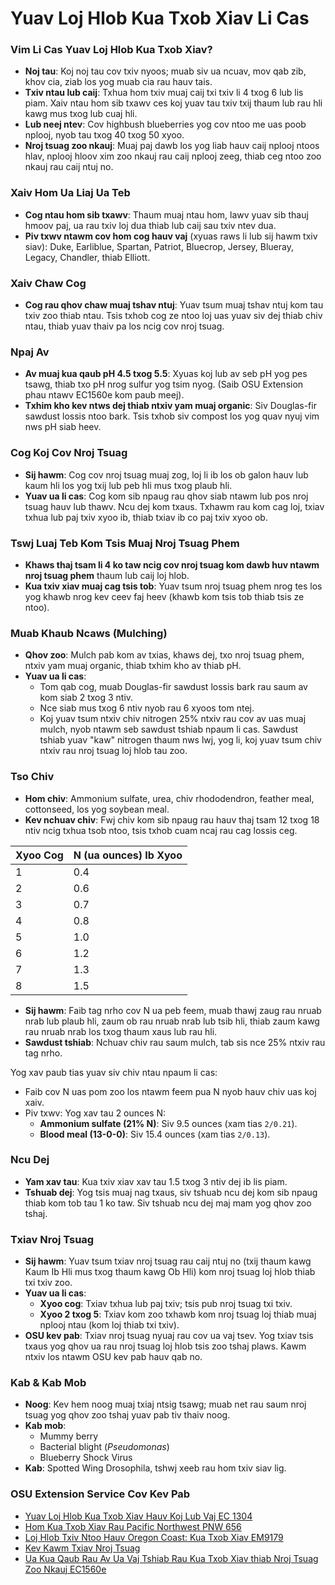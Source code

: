 # Yuav Loj Hlob Kua Txob Xiav Li Cas

### Vim Li Cas Yuav Loj Hlob Kua Txob Xiav?
- **Noj tau**: Koj noj tau cov txiv nyoos; muab siv ua ncuav, mov qab zib, khov cia, ziab los yog muab cia rau hauv tais.
- **Txiv ntau lub caij**: Txhua hom txiv muaj caij txi txiv li 4 txog 6 lub lis piam. Xaiv ntau hom sib txawv ces koj yuav tau txiv txij thaum lub rau hli kawg mus txog lub cuaj hli.
- **Lub neej ntev**: Cov highbush blueberries yog cov ntoo me uas poob nplooj, nyob tau txog 40 txog 50 xyoo.
- **Nroj tsuag zoo nkauj**: Muaj paj dawb los yog liab hauv caij nplooj ntoos hlav, nplooj hloov xim zoo nkauj rau caij nplooj zeeg, thiab ceg ntoo zoo nkauj rau caij ntuj no.

### Xaiv Hom Ua Liaj Ua Teb
- **Cog ntau hom sib txawv**: Thaum muaj ntau hom, lawv yuav sib thauj hmoov paj, ua rau txiv loj dua thiab lub caij sau txiv ntev dua.
- **Piv txwv ntawm cov hom cog hauv vaj** (xyuas raws li lub sij hawm txiv siav): Duke, Earliblue, Spartan, Patriot, Bluecrop, Jersey, Blueray, Legacy, Chandler, thiab Elliott.

### Xaiv Chaw Cog
- **Cog rau qhov chaw muaj tshav ntuj**: Yuav tsum muaj tshav ntuj kom tau txiv zoo thiab ntau. Tsis txhob cog ze ntoo loj uas yuav siv dej thiab chiv ntau, thiab yuav thaiv pa los ncig cov nroj tsuag.

### Npaj Av
- **Av muaj kua qaub pH 4.5 txog 5.5**: Xyuas koj lub av seb pH yog pes tsawg, thiab txo pH nrog sulfur yog tsim nyog. (Saib OSU Extension phau ntawv EC1560e kom paub meej).
- **Txhim kho kev ntws dej thiab ntxiv yam muaj organic**: Siv Douglas-fir sawdust lossis ntoo bark. Tsis txhob siv compost los yog quav nyuj vim nws pH siab heev.

### Cog Koj Cov Nroj Tsuag
- **Sij hawm**: Cog cov nroj tsuag muaj zog, loj li ib los ob galon hauv lub kaum hli los yog txij lub peb hli mus txog plaub hli.
- **Yuav ua li cas**: Cog kom sib npaug rau qhov siab ntawm lub pos nroj tsuag hauv lub thawv. Ncu dej kom txaus. Txhawm rau kom cag loj, txiav txhua lub paj txiv xyoo ib, thiab txiav ib co paj txiv xyoo ob.

### Tswj Luaj Teb Kom Tsis Muaj Nroj Tsuag Phem
- **Khaws thaj tsam li 4 ko taw ncig cov nroj tsuag kom dawb huv ntawm nroj tsuag phem** thaum lub caij loj hlob.
- **Kua txiv xiav muaj cag tsis tob**: Yuav tsum nroj tsuag phem nrog tes los yog khawb nrog kev ceev faj heev (khawb kom tsis tob thiab tsis ze ntoo).

### Muab Khaub Ncaws (Mulching)
- **Qhov zoo**: Mulch pab kom av txias, khaws dej, txo nroj tsuag phem, ntxiv yam muaj organic, thiab txhim kho av thiab pH.
- **Yuav ua li cas**:
  - Tom qab cog, muab Douglas-fir sawdust lossis bark rau saum av kom siab 2 txog 3 ntiv.
  - Nce siab mus txog 6 ntiv nyob rau 6 xyoos tom ntej.
  - Koj yuav tsum ntxiv chiv nitrogen 25% ntxiv rau cov av uas muaj mulch, nyob ntawm seb sawdust tshiab npaum li cas. Sawdust tshiab yuav "kaw" nitrogen thaum nws lwj, yog li, koj yuav tsum chiv ntxiv rau nroj tsuag loj hlob tau zoo.

### Tso Chiv
- **Hom chiv**: Ammonium sulfate, urea, chiv rhododendron, feather meal, cottonseed, los yog soybean meal.
- **Kev nchuav chiv**: Fwj chiv kom sib npaug rau hauv thaj tsam 12 txog 18 ntiv ncig txhua tsob ntoo, tsis txhob cuam ncaj rau cag lossis ceg.


| Xyoo Cog | N (ua ounces) Ib Xyoo |
|----------|----------------------|
| 1        | 0.4                  |
| 2        | 0.6                  |
| 3        | 0.7                  |
| 4        | 0.8                  |
| 5        | 1.0                  |
| 6        | 1.2                  |
| 7        | 1.3                  |
| 8        | 1.5                  |

- **Sij hawm**: Faib tag nrho cov N ua peb feem, muab thawj zaug rau nruab nrab lub plaub hli, zaum ob rau nruab nrab lub tsib hli, thiab zaum kawg rau nruab nrab los txog thaum xaus lub rau hli.
- **Sawdust tshiab**: Nchuav chiv rau saum mulch, tab sis nce 25% ntxiv rau tag nrho.


Yog xav paub tias yuav siv chiv ntau npaum li cas:
- Faib cov N uas pom zoo los ntawm feem pua N nyob hauv chiv uas koj xaiv.
- Piv txwv: Yog xav tau 2 ounces N:
  - **Ammonium sulfate (21% N)**: Siv 9.5 ounces (xam tias `2/0.21`).
  - **Blood meal (13-0-0)**: Siv 15.4 ounces (xam tias `2/0.13`).

### Ncu Dej
- **Yam xav tau**: Kua txiv xiav xav tau 1.5 txog 3 ntiv dej ib lis piam.
- **Tshuab dej**: Yog tsis muaj nag txaus, siv tshuab ncu dej kom sib npaug thiab kom tob tau 1 ko taw. Siv tshuab ncu dej maj mam yog qhov zoo tshaj.

### Txiav Nroj Tsuag
- **Sij hawm**: Yuav tsum txiav nroj tsuag rau caij ntuj no (txij thaum kawg Kaum Ib Hli mus txog thaum kawg Ob Hli) kom nroj tsuag loj hlob thiab txi txiv zoo.
- **Yuav ua li cas**:
  - **Xyoo cog**: Txiav txhua lub paj txiv; tsis pub nroj tsuag txi txiv.
  - **Xyoo 2 txog 5**: Txiav kom zoo txhawb kom nroj tsuag loj thiab muaj nplooj ntau (kom loj thiab txi txiv).
- **OSU kev pab**: Txiav nroj tsuag nyuaj rau cov ua vaj tsev. Yog txiav tsis txaus yog qhov ua rau nroj tsuag loj hlob tsis zoo tshaj plaws. Kawm ntxiv los ntawm OSU kev pab hauv qab no.

### Kab & Kab Mob
- **Noog**: Kev hem noog muaj txiaj ntsig tsawg; muab net rau saum nroj tsuag yog qhov zoo tshaj yuav pab tiv thaiv noog.
- **Kab mob**:
  - Mummy berry
  - Bacterial blight (*Pseudomonas*)
  - Blueberry Shock Virus
- **Kab**: Spotted Wing Drosophila, tshwj xeeb rau hom txiv siav lig.

### OSU Extension Service Cov Kev Pab
- [Yuav Loj Hlob Kua Txob Xiav Hauv Koj Lub Vaj EC 1304](https://catalog.extension.oregonstate.edu/)
- [Hom Kua Txob Xiav Rau Pacific Northwest PNW 656](https://catalog.extension.oregonstate.edu/)
- [Loj Hlob Txiv Ntoo Hauv Oregon Coast: Kua Txob Xiav EM9179](https://catalog.extension.oregonstate.edu/)
- [Kev Kawm Txiav Nroj Tsuag](https://workspace.oregonstate.edu/course/pruning-blueberries?hsLang=en)
- [Ua Kua Qaub Rau Av Ua Vaj Tshiab Rau Kua Txob Xiav thiab Nroj Tsuag Zoo Nkauj EC1560e](https://catalog.extension.oregonstate.edu/)
